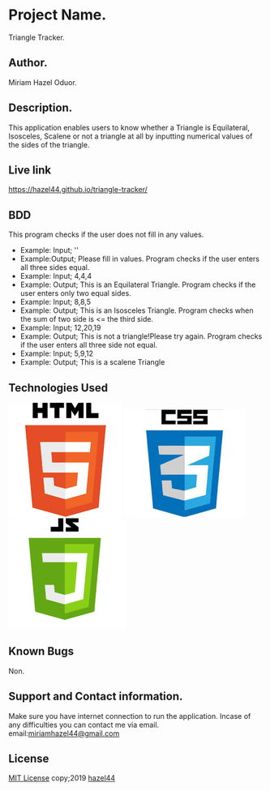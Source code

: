 # Project Name.
Triangle Tracker.
## Author.
Miriam Hazel Oduor.
## Description.
This application enables users to know whether a Triangle is Equilateral, Isosceles, Scalene
or not a triangle at all by inputting numerical values of the sides of the triangle.
## Live link
https://hazel44.github.io/triangle-tracker/
## BDD
 This program checks if the user does not fill in any values.
* Example: Input; ''
* Example:Output; Please fill in values.
Program checks if the user enters all three sides equal.
* Example: Input; 4,4,4
* Example: Output; This is an Equilateral Triangle.
 Program checks if the user enters only two equal sides.
* Example: Input; 8,8,5  
* Example: Output;  This is an Isosceles Triangle.
Program checks when the sum of two side is <= the third side.
* Example: Input; 12,20,19
* Example: Output; This is not a triangle!Please try again.
Program checks if the user enters all three side not equal.
* Example: Input; 5,9,12
* Example: Output; This is a scalene Triangle
## Technologies Used
<img src="images/html.jpeg"> <img src="images/css.jpeg"> <img src="images/js.jpeg">
## Known Bugs
Non.
## Support and Contact information.
Make sure you have internet connection to run the application.
Incase of any difficulties you can contact me via email.
email:miriamhazel44@gmail.com
## License
[MIT License](https://choosealicense.com/licenses/mit/#) copy;2019 [hazel44](https://github.com/hazel44/)
